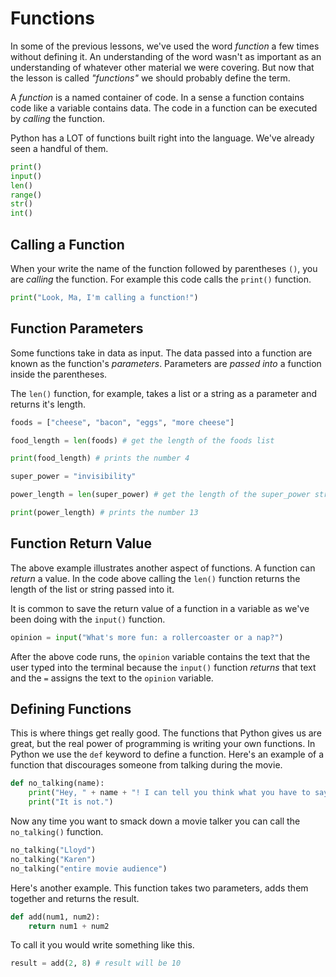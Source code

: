 # Functions

In some of the previous lessons, we've used the word _function_ a few times without defining it. An understanding of the word wasn't as important as an understanding of whatever other material we were covering. But now that the lesson is called _"functions"_ we should probably define the term.

A _function_ is a named container of code. In a sense a function contains code like a variable contains data. The code in a function can be executed by _calling_ the function.

Python has a LOT of functions built right into the language. We've already seen a handful of them.

```python
print()
input()
len()
range()
str()
int()
```

## Calling a Function

When your write the name of the function followed by parentheses `()`, you are _calling_ the function. For example this code calls the `print()` function.

```python
print("Look, Ma, I'm calling a function!")
```

## Function Parameters

Some functions take in data as input. The data passed into a function are known as the function's _parameters_. Parameters are _passed into_ a function inside the parentheses.

The `len()` function, for example, takes a list or a string as a parameter and returns it's length.

```python
foods = ["cheese", "bacon", "eggs", "more cheese"]

food_length = len(foods) # get the length of the foods list

print(food_length) # prints the number 4
```

```python
super_power = "invisibility"

power_length = len(super_power) # get the length of the super_power string

print(power_length) # prints the number 13
```

## Function Return Value

The above example illustrates another aspect of functions. A function can _return_ a value. In the code above calling the `len()` function returns the length of the list or string passed into it.

It is common to save the return value of a function in a variable as we've been doing with the `input()` function.

```python
opinion = input("What's more fun: a rollercoaster or a nap?")
```

After the above code runs, the `opinion` variable contains the text that the user typed into the terminal because the `input()` function _returns_ that text and the `=` assigns the text to the `opinion` variable.

## Defining Functions

This is where things get really good. The functions that Python gives us are great, but the real power of programming is writing your own functions. In Python we use the `def` keyword to define a function. Here's an example of a function that discourages someone from talking during the movie.

```python
def no_talking(name):
    print("Hey, " + name + "! I can tell you think what you have to say is important.")
    print("It is not.")
```

Now any time you want to smack down a movie talker you can call the `no_talking()` function.

```python
no_talking("Lloyd")
no_talking("Karen")
no_talking("entire movie audience")
```

Here's another example. This function takes two parameters, adds them together and returns the result.

```python
def add(num1, num2):
    return num1 + num2
```

To call it you would write something like this.

```python
result = add(2, 8) # result will be 10
```
